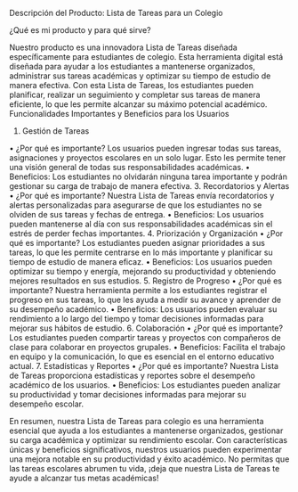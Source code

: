 Descripción del Producto: Lista de Tareas para un Colegio

¿Qué es mi producto y para qué sirve?

Nuestro producto es una innovadora Lista de Tareas diseñada específicamente para estudiantes de colegio. Esta herramienta digital está diseñada para ayudar a los estudiantes a mantenerse organizados, administrar sus tareas académicas y optimizar su tiempo de estudio de manera efectiva. Con esta Lista de Tareas, los estudiantes pueden planificar, realizar un seguimiento y completar sus tareas de manera eficiente, lo que les permite alcanzar su máximo potencial académico.
Funcionalidades Importantes y Beneficios para los Usuarios

1. Gestión de Tareas
   
•	¿Por qué es importante? Los usuarios pueden ingresar todas sus tareas, asignaciones y proyectos escolares en un solo lugar. Esto les permite tener una visión general de todas sus responsabilidades académicas.
•	Beneficios: Los estudiantes no olvidarán ninguna tarea importante y podrán gestionar su carga de trabajo de manera efectiva.
3. Recordatorios y Alertas
•	¿Por qué es importante? Nuestra Lista de Tareas envía recordatorios y alertas personalizadas para asegurarse de que los estudiantes no se olviden de sus tareas y fechas de entrega.
•	Beneficios: Los usuarios pueden mantenerse al día con sus responsabilidades académicas sin el estrés de perder fechas importantes.
4. Priorización y Organización
•	¿Por qué es importante? Los estudiantes pueden asignar prioridades a sus tareas, lo que les permite centrarse en lo más importante y planificar su tiempo de estudio de manera eficaz.
•	Beneficios: Los usuarios pueden optimizar su tiempo y energía, mejorando su productividad y obteniendo mejores resultados en sus estudios.
5. Registro de Progreso
•	¿Por qué es importante? Nuestra herramienta permite a los estudiantes registrar el progreso en sus tareas, lo que les ayuda a medir su avance y aprender de su desempeño académico.
•	Beneficios: Los usuarios pueden evaluar su rendimiento a lo largo del tiempo y tomar decisiones informadas para mejorar sus hábitos de estudio.
6. Colaboración
•	¿Por qué es importante? Los estudiantes pueden compartir tareas y proyectos con compañeros de clase para colaborar en proyectos grupales.
•	Beneficios: Facilita el trabajo en equipo y la comunicación, lo que es esencial en el entorno educativo actual.
7. Estadísticas y Reportes
•	¿Por qué es importante? Nuestra Lista de Tareas proporciona estadísticas y reportes sobre el desempeño académico de los usuarios.
•	Beneficios: Los estudiantes pueden analizar su productividad y tomar decisiones informadas para mejorar su desempeño escolar.

En resumen, nuestra Lista de Tareas para colegio es una herramienta esencial que ayuda a los estudiantes a mantenerse organizados, gestionar su carga académica y optimizar su rendimiento escolar. Con características únicas y beneficios significativos, nuestros usuarios pueden experimentar una mejora notable en su productividad y éxito académico. No permitas que las tareas escolares abrumen tu vida, ¡deja que nuestra Lista de Tareas te ayude a alcanzar tus metas académicas!

